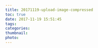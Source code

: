 ```yaml
---
title: 20171119-upload-image-compressed
toc: true
date: 2017-11-19 15:51:45
tags:
categories:
thumbnail:
photo:
---
```


<!-- more -->
